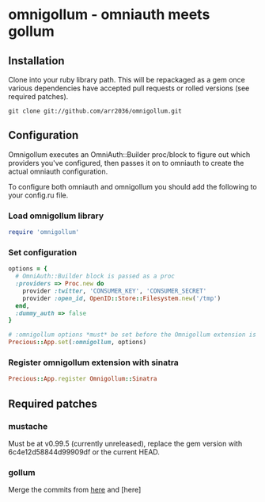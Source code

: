 # omnigollum - omniauth meets gollum

## Installation

Clone into your ruby library path. This will be repackaged as a gem once various dependencies
have accepted pull requests or rolled versions (see required patches).

    git clone git://github.com/arr2036/omnigollum.git

## Configuration

Omnigollum executes an OmniAuth::Builder proc/block to figure out which providers you've configured,
then passes it on to omniauth to create the actual omniauth configuration.

To configure both omniauth and omnigollum you should add the following to your config.ru file.

### Load omnigollum library
```ruby
require 'omnigollum'
```

### Set configuration
```ruby
options = {
  # OmniAuth::Builder block is passed as a proc
  :providers => Proc.new do
    provider :twitter, 'CONSUMER_KEY', 'CONSUMER_SECRET'
    provider :open_id, OpenID::Store::Filesystem.new('/tmp')
  end,
  :dummy_auth => false
}

# :omnigollum options *must* be set before the Omnigollum extension is registered
Precious::App.set(:omnigollum, options)
```

### Register omnigollum extension with sinatra
```ruby
Precious::App.register Omnigollum::Sinatra
```

## Required patches

### mustache

Must be at v0.99.5 (currently unreleased), replace the gem version with 6c4e12d58844d99909df or
the current HEAD.

### gollum

Merge the commits from [here](https://github.com/github/gollum/pull/181) and [here]




